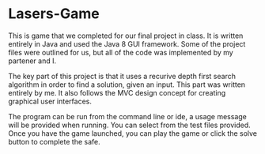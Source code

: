 # Lasers-Game

This is game that we completed for our final project in class. It is written entirely in Java and used the Java 8 GUI framework. Some of the project files were outlined for us, but all of the code was implemented by my partener and I.

The key part of this project is that it uses a recurive depth first search algorithm in order to find a solution, given an input. This part was written entirely by me. It also follows the MVC design concept for creating graphical user interfaces.

The program can be run from the command line or ide, a usage message will be provided when running. You can select from the test files provided. Once you have the game launched, you can play the game or click the solve button to complete the safe.
